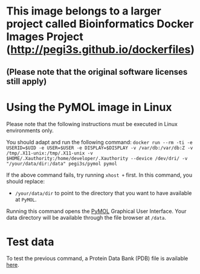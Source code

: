 # This image belongs to a larger project called Bioinformatics Docker Images Project (http://pegi3s.github.io/dockerfiles)
## (Please note that the original software licenses still apply)

# Using the PyMOL image in Linux
Please note that the following instructions must be executed in Linux environments only.

You should adapt and run the following command: `docker run --rm -ti -e USERID=$UID -e USER=$USER -e DISPLAY=$DISPLAY -v /var/db:/var/db:Z -v /tmp/.X11-unix:/tmp/.X11-unix -v $HOME/.Xauthority:/home/developer/.Xauthority --device /dev/dri/ -v "/your/data/dir:/data" pegi3s/pymol pymol`

If the above command fails, try running `xhost +` first. In this command, you should replace:
- `/your/data/dir` to point to the directory that you want to have available at `PyMOL`. 

Running this command opens the [PyMOL](https://pymolwiki.org/index.php/Main_Page) Graphical User Interface. Your data directory will be available through the file browser at `/data`.

# Test data
To test the previous command, a Protein Data Bank (PDB) file is available [here](https://raw.githubusercontent.com/pegi3s/dockerfiles/master/pymol/1.8.4.0/test_data/4ow0.pdb).